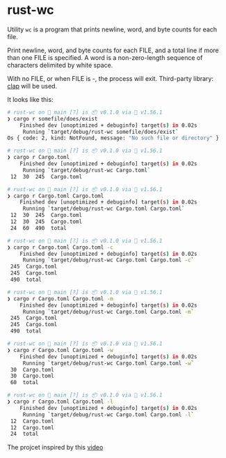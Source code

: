 # rust-wc

Utility `wc` is a program that prints newline, word, and byte counts for each file.

Print  newline,  word,  and  byte  counts for each FILE, and a total line if more than one FILE is specified.  A word is a non-zero-length sequence of characters delimited by white space.

With no FILE, or when FILE is -, the process will exit. Third-party library: [clap](https://crates.io/crates/clap) will be used.  

It looks like this:

```bash
# rust-wc on 🌱 main [?] is 📦 v0.1.0 via 🦀 v1.56.1 
❯ cargo r somefile/does/exist
    Finished dev [unoptimized + debuginfo] target(s) in 0.02s
     Running `target/debug/rust-wc somefile/does/exist`
Os { code: 2, kind: NotFound, message: "No such file or directory" }

# rust-wc on 🌱 main [?] is 📦 v0.1.0 via 🦀 v1.56.1 
❯ cargo r Cargo.toml 
    Finished dev [unoptimized + debuginfo] target(s) in 0.02s
     Running `target/debug/rust-wc Cargo.toml`
 12  30  245  Cargo.toml

# rust-wc on 🌱 main [?] is 📦 v0.1.0 via 🦀 v1.56.1 
❯ cargo r Cargo.toml Cargo.toml 
    Finished dev [unoptimized + debuginfo] target(s) in 0.02s
     Running `target/debug/rust-wc Cargo.toml Cargo.toml`
 12  30  245  Cargo.toml
 12  30  245  Cargo.toml
 24  60  490  total

# rust-wc on 🌱 main [?] is 📦 v0.1.0 via 🦀 v1.56.1 
❯ cargo r Cargo.toml Cargo.toml -c
    Finished dev [unoptimized + debuginfo] target(s) in 0.02s
     Running `target/debug/rust-wc Cargo.toml Cargo.toml -c`
 245  Cargo.toml
 245  Cargo.toml
 490  total

# rust-wc on 🌱 main [?] is 📦 v0.1.0 via 🦀 v1.56.1 
❯ cargo r Cargo.toml Cargo.toml -m
    Finished dev [unoptimized + debuginfo] target(s) in 0.02s
     Running `target/debug/rust-wc Cargo.toml Cargo.toml -m`
 245  Cargo.toml
 245  Cargo.toml
 490  total

# rust-wc on 🌱 main [?] is 📦 v0.1.0 via 🦀 v1.56.1 
❯ cargo r Cargo.toml Cargo.toml -w
    Finished dev [unoptimized + debuginfo] target(s) in 0.02s
     Running `target/debug/rust-wc Cargo.toml Cargo.toml -w`
 30  Cargo.toml
 30  Cargo.toml
 60  total

# rust-wc on 🌱 main [?] is 📦 v0.1.0 via 🦀 v1.56.1 
❯ cargo r Cargo.toml Cargo.toml -l
    Finished dev [unoptimized + debuginfo] target(s) in 0.02s
     Running `target/debug/rust-wc Cargo.toml Cargo.toml -l`
 12  Cargo.toml
 12  Cargo.toml
 24  total

```

The projcet inspired by this [video](https://www.bilibili.com/video/BV14q4y1R7kB?from=search&seid=10579829407356805920&spm_id_from=333.337.0.0)


